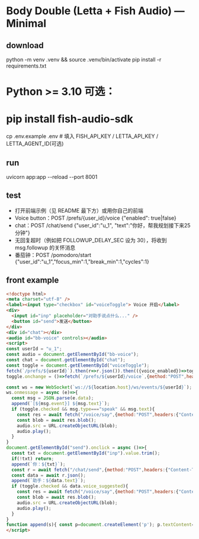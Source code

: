 # Body Double (Letta + Fish Audio) — Minimal

## download
python -m venv .venv && source .venv/bin/activate
pip install -r requirements.txt
# Python >= 3.10 可选：
# pip install fish-audio-sdk

cp .env.example .env  # 填入 FISH_API_KEY / LETTA_API_KEY / LETTA_AGENT_ID(可选)

## run
uvicorn app:app --reload --port 8001

## test
- 打开前端示例（见 README 最下方）或用你自己的前端
- Voice button：POST /prefs/{user_id}/voice {"enabled": true|false}
- chat：POST /chat/send {"user_id":"u_1", "text":"你好，帮我规划接下来25分钟"}
- 无回复超时（例如把 FOLLOWUP_DELAY_SEC 设为 30），将收到 msg.followup 的关怀消息
- 番茄钟：POST /pomodoro/start {"user_id":"u_1","focus_min":1,"break_min":1,"cycles":1}

## front example
```html
<!doctype html>
<meta charset="utf-8" />
<label><input type="checkbox" id="voiceToggle"> Voice 开启</label>
<div>
  <input id="inp" placeholder="对助手说点什么..." />
  <button id="send">发送</button>
</div>
<div id="chat"></div>
<audio id="bb-voice" controls></audio>
<script>
const userId = "u_1";
const audio = document.getElementById("bb-voice");
const chat = document.getElementById("chat");
const toggle = document.getElementById("voiceToggle");
fetch(`/prefs/${userId}`).then(r=>r.json()).then(({voice_enabled})=>toggle.checked=!!voice_enabled);
toggle.onchange = ()=>fetch(`/prefs/${userId}/voice`,{method:"POST",headers:{"Content-Type":"application/json"},body:JSON.stringify({enabled:toggle.checked})});

const ws = new WebSocket(`ws://${location.host}/ws/events/${userId}`);
ws.onmessage = async (e)=>{
  const msg = JSON.parse(e.data);
  append(`[${msg.event}] ${msg.text}`);
  if (toggle.checked && msg.type==="speak" && msg.text){
    const res = await fetch("/voice/say",{method:"POST",headers:{"Content-Type":"application/json"},body:JSON.stringify({text:msg.text,latency:"balanced",format:"mp3"})});
    const blob = await res.blob();
    audio.src = URL.createObjectURL(blob);
    audio.play();
  }
}
document.getElementById("send").onclick = async ()=>{
  const txt = document.getElementById("inp").value.trim();
  if(!txt) return;
  append(`你：${txt}`);
  const r = await fetch("/chat/send",{method:"POST",headers:{"Content-Type":"application/json"},body:JSON.stringify({user_id:userId,text:txt})});
  const data = await r.json();
  append(`助手：${data.text}`);
  if (toggle.checked && data.voice_suggested){
    const res = await fetch("/voice/say",{method:"POST",headers:{"Content-Type":"application/json"},body:JSON.stringify({text:data.text,latency:"balanced",format:"mp3"})});
    const blob = await res.blob();
    audio.src = URL.createObjectURL(blob);
    audio.play();
  }
}
function append(s){ const p=document.createElement('p'); p.textContent=s; chat.appendChild(p); }
</script>
